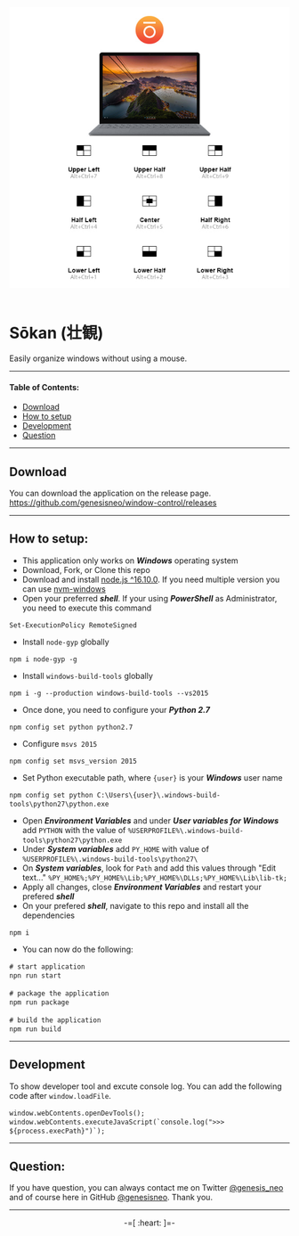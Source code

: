 <p align="center">
  <img src="./assets/application.jpg"><br><br>
</p>

# Sōkan (壮観)

Easily organize windows without using a mouse.

---

#### Table of Contents:
* [Download](#download)
* [How to setup](#how-to-setup)
* [Development](#development)
* [Question](#question)

---

## Download

You can download the application on the release page.<br />
https://github.com/genesisneo/window-control/releases

---

## How to setup:

* This application only works on **_Windows_** operating system
* Download, Fork, or Clone this repo
* Download and install [node.js ^16.10.0](https://nodejs.org/en/download/releases/). If you need multiple version you can use [nvm-windows](https://github.com/coreybutler/nvm-windows)
* Open your preferred **_shell_**. If your using **_PowerShell_** as Administrator, you need to execute this command
```
Set-ExecutionPolicy RemoteSigned
```
* Install `node-gyp` globally
```
npm i node-gyp -g
```
* Install `windows-build-tools` globally
```
npm i -g --production windows-build-tools --vs2015
```
* Once done, you need to configure your **_Python 2.7_**
```
npm config set python python2.7
```
* Configure `msvs 2015`
```
npm config set msvs_version 2015
```
* Set Python executable path, where `{user}` is your **_Windows_** user name
```
npm config set python C:\Users\{user}\.windows-build-tools\python27\python.exe
```
* Open **_Environment Variables_** and under **_User variables for Windows_** add `PYTHON` with the value of `%USERPROFILE%\.windows-build-tools\python27\python.exe`
* Under **_System variables_** add `PY_HOME` with value of `%USERPROFILE%\.windows-build-tools\python27\`
* On **_System variables_**, look for `Path` and add this values through "Edit text..." `%PY_HOME%;%PY_HOME%\Lib;%PY_HOME%\DLLs;%PY_HOME%\Lib\lib-tk;`
* Apply all changes, close **_Environment Variables_** and restart your prefered **_shell_**
* On your prefered **_shell_**, navigate to this repo and install all the dependencies
```
npm i
```
* You can now do the following:
```
# start application
npn run start

# package the application
npm run package

# build the application
npm run build
```

---

## Development

To show developer tool and excute console log. You can add the following code after `window.loadFile`.

```
window.webContents.openDevTools();
window.webContents.executeJavaScript(`console.log(">>> ${process.execPath}")`);
```

---

## Question:

If you have question, you can always contact me on Twitter [@genesis_neo](https://twitter.com/genesis_neo) and of course here in GitHub [@genesisneo](https://github.com/genesisneo). Thank you.

---

<p align="center">-=[ :heart: ]=-</p>